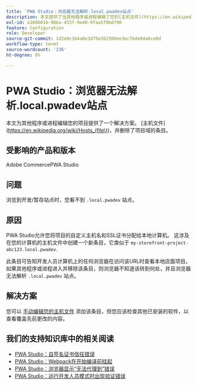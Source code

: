 ```yaml
---
title: 'PWA Studio：浏览器无法解析.local.pwadev站点'
description: 本文提供了当其他程序或进程编辑了您的[主机文件](https://en.wikipedia.org/wiki/Hosts_(file\)并删除了您的项目域条目时的解决方案。
exl-id: a1606016-906a-433f-9e40-9faa5f9bd790
feature: Configuration
role: Developer
source-git-commit: 1d2e0c1b4a8e3d79a362500ee3ec7bde84a6ce0d
workflow-type: tm+mt
source-wordcount: '236'
ht-degree: 0%

---
```


# PWA Studio：浏览器无法解析.local.pwadev站点

本文为其他程序或进程编辑您的项目提供了一个解决方案。 [主机文件](https://en.wikipedia.org/wiki/Hosts_(file\))，并删除了项目域的条目。

## 受影响的产品和版本

Adobe CommercePWA Studio

## 问题

浏览到开发/暂存站点时，您看不到 `.local.pwadev` 站点。

## 原因

PWA Studio允许您将项目的自定义主机名和SSL证书分配给本地计算机。 这涉及在您的计算机的主机文件中创建一个新条目，它类似于 `my-storefront-project-abc123.local.pwadev`.

此条目可告知开发人员计算机上的任何浏览器在访问该URL时查看本地店面项目。 如果其他程序或进程进入并移除该条目，则浏览器不知道该转到何处，并且浏览器无法解析 `.local.pwadev` 站点。

## 解决方案

您可以 [手动编辑您的主机文件](https://support.rackspace.com/how-to/modify-your-hosts-file/) 添加该条目，但您应该检查其他已安装的软件，以查看覆盖先前更改的内容。

## 我们的支持知识库中的相关阅读

* [PWA Studio：自签名证书信任错误](https://support.magento.com/hc/en-us/articles/360038973172)
* [PWA Studio：Webpack在开始编译前挂起](/help/troubleshooting/miscellaneous/pwa-studio-webpack-hangs-before-beginning-compilation.md)
* [PWA Studio：浏览器显示“无法代理到”错误](/help/troubleshooting/miscellaneous/pwa-studio-browser-displays-cannot-proxy-to-error.md)
* [PWA Studio：运行开发人员模式时出现验证错误](/help/troubleshooting/miscellaneous/pwa-studio-validation-errors-when-running-developer-mode.md)
